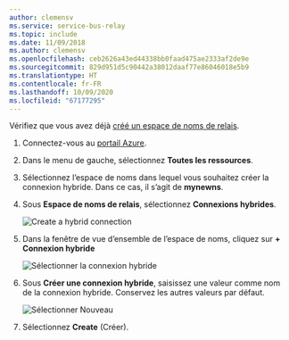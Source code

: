 ```yaml
---
author: clemensv
ms.service: service-bus-relay
ms.topic: include
ms.date: 11/09/2018
ms.author: clemensv
ms.openlocfilehash: ceb2626a43ed44338bb0faad475ae2333af2de9e
ms.sourcegitcommit: 829d951d5c90442a38012daaf77e86046018e5b9
ms.translationtype: HT
ms.contentlocale: fr-FR
ms.lasthandoff: 10/09/2020
ms.locfileid: "67177295"
---
```

Vérifiez que vous avez déjà [créé un espace de noms de relais][namespace-how-to].

1. Connectez-vous au [portail Azure](https://portal.azure.com).
2. Dans le menu de gauche, sélectionnez **Toutes les ressources**.
3. Sélectionnez l’espace de noms dans lequel vous souhaitez créer la connexion hybride. Dans ce cas, il s’agit de **mynewns**.  
4. Sous **Espace de noms de relais**, sélectionnez **Connexions hybrides**.

    ![Create a hybrid connection](./media/relay-create-hybrid-connection-portal/create-hc-1.png)

5. Dans la fenêtre de vue d’ensemble de l’espace de noms, cliquez sur **+ Connexion hybride**
   
    ![Sélectionner la connexion hybride](./media/relay-create-hybrid-connection-portal/create-hc-2.png)
6. Sous **Créer une connexion hybride**, saisissez une valeur comme nom de la connexion hybride. Conservez les autres valeurs par défaut.
   
    ![Sélectionner Nouveau](./media/relay-create-hybrid-connection-portal/create-hc-3.png)
7. Sélectionnez **Create** (Créer).

[namespace-how-to]: ../articles/service-bus-relay/relay-create-namespace-portal.md 